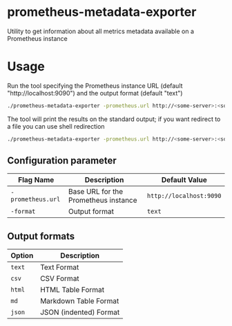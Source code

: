 # prometheus-metadata-exporter

Utility to get information about all metrics metadata available on a Prometheus instance

# Usage

Run the tool specifying the Prometheus instance URL (default "http://localhost:9090") and the output format (default "text")

```sh
./prometheus-metadata-exporter -prometheus.url http://<some-server>:<some-port> -format json
```

The tool will print the results on the standard output; if you want redirect to a file you can use shell redirection

```sh
./prometheus-metadata-exporter -prometheus.url http://<some-server>:<some-port> -format json > output.json
```

## Configuration parameter

| Flag Name         | Description                          | Default Value           |
| ----------------- | ------------------------------------ | ----------------------- |
| `-prometheus.url` | Base URL for the Prometheus instance | `http://localhost:9090` |
| `-format`         | Output format                        | `text`                  |

## Output formats

| Option | Description            |
| ------ | ---------------------- |
| `text` | Text Format            |
| `csv`  | CSV Format             |
| `html` | HTML Table Format      |
| `md`   | Markdown Table Format  |
| `json` | JSON (indented) Format |